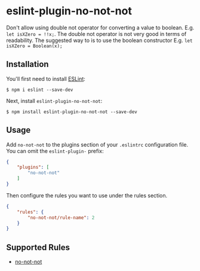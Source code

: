 # eslint-plugin-no-not-not

Don&#39;t allow using double not operator for converting a value to boolean.
E.g. `let isXZero = !!x;`. The double not operator is not very good in terms of readability. The suggested way to is to use the boolean constructor E.g. `let isXZero = Boolean(x);`  

## Installation

You'll first need to install [ESLint](http://eslint.org):

```
$ npm i eslint --save-dev
```

Next, install `eslint-plugin-no-not-not`:

```
$ npm install eslint-plugin-no-not-not --save-dev
```


## Usage

Add `no-not-not` to the plugins section of your `.eslintrc` configuration file. You can omit the `eslint-plugin-` prefix:

```json
{
    "plugins": [
        "no-not-not"
    ]
}
```


Then configure the rules you want to use under the rules section.

```json
{
    "rules": {
        "no-not-not/rule-name": 2
    }
}
```

## Supported Rules

* [no-not-not](/docs/rules/no-not-not.md)





